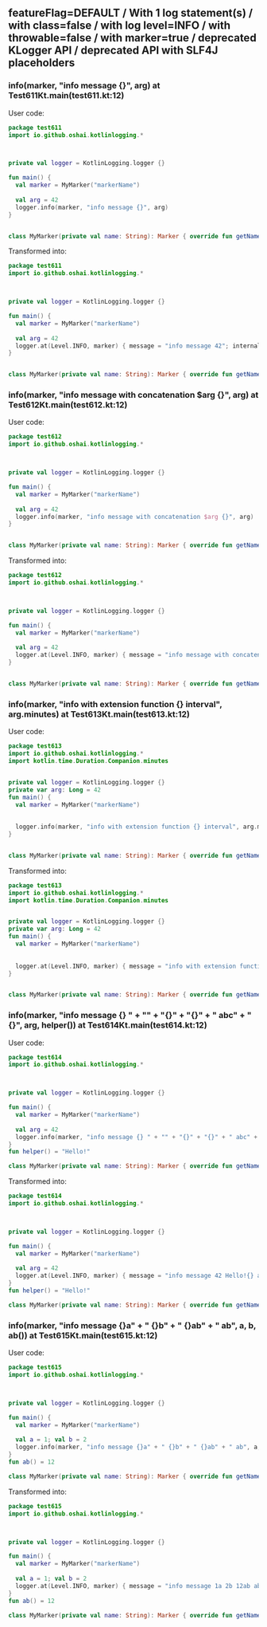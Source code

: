 ## featureFlag=DEFAULT / With 1 log statement(s) / with class=false / with log level=INFO / with throwable=false / with marker=true / deprecated KLogger API / deprecated API with SLF4J placeholders



###  info(marker, "info message {}", arg) at Test611Kt.main(test611.kt:12)

User code:
```kotlin
package test611
import io.github.oshai.kotlinlogging.*



private val logger = KotlinLogging.logger {}

fun main() {
  val marker = MyMarker("markerName")
  
  val arg = 42
  logger.info(marker, "info message {}", arg)
}


class MyMarker(private val name: String): Marker { override fun getName() = name }

```
  
Transformed into:
```kotlin
package test611
import io.github.oshai.kotlinlogging.*



private val logger = KotlinLogging.logger {}

fun main() {
  val marker = MyMarker("markerName")
  
  val arg = 42
  logger.at(Level.INFO, marker) { message = "info message 42"; internalCompilerData = KLoggingEventBuilder.InternalCompilerData(messageTemplate = ""info message {}"", className = "test611.Test611Kt", methodName = "main", fileName = "test611.kt", lineNumber = 12)
}


class MyMarker(private val name: String): Marker { override fun getName() = name }

```

###  info(marker, "info message with concatenation $arg {}", arg) at Test612Kt.main(test612.kt:12)

User code:
```kotlin
package test612
import io.github.oshai.kotlinlogging.*



private val logger = KotlinLogging.logger {}

fun main() {
  val marker = MyMarker("markerName")
  
  val arg = 42
  logger.info(marker, "info message with concatenation $arg {}", arg)
}


class MyMarker(private val name: String): Marker { override fun getName() = name }

```
  
Transformed into:
```kotlin
package test612
import io.github.oshai.kotlinlogging.*



private val logger = KotlinLogging.logger {}

fun main() {
  val marker = MyMarker("markerName")
  
  val arg = 42
  logger.at(Level.INFO, marker) { message = "info message with concatenation 42 42"; internalCompilerData = KLoggingEventBuilder.InternalCompilerData(messageTemplate = ""info message with concatenation $arg {}"", className = "test612.Test612Kt", methodName = "main", fileName = "test612.kt", lineNumber = 12)
}


class MyMarker(private val name: String): Marker { override fun getName() = name }

```

###  info(marker, "info with extension function {} interval", arg.minutes) at Test613Kt.main(test613.kt:12)

User code:
```kotlin
package test613
import io.github.oshai.kotlinlogging.*
import kotlin.time.Duration.Companion.minutes


private val logger = KotlinLogging.logger {}
private var arg: Long = 42
fun main() {
  val marker = MyMarker("markerName")
  
  
  logger.info(marker, "info with extension function {} interval", arg.minutes)
}


class MyMarker(private val name: String): Marker { override fun getName() = name }

```
  
Transformed into:
```kotlin
package test613
import io.github.oshai.kotlinlogging.*
import kotlin.time.Duration.Companion.minutes


private val logger = KotlinLogging.logger {}
private var arg: Long = 42
fun main() {
  val marker = MyMarker("markerName")
  
  
  logger.at(Level.INFO, marker) { message = "info with extension function 42m interval"; internalCompilerData = KLoggingEventBuilder.InternalCompilerData(messageTemplate = ""info with extension function {} interval"", className = "test613.Test613Kt", methodName = "main", fileName = "test613.kt", lineNumber = 12)
}


class MyMarker(private val name: String): Marker { override fun getName() = name }

```

###  info(marker, "info message {} " + "" + "{}" + "{}" + " abc" + " {}", arg, helper()) at Test614Kt.main(test614.kt:12)

User code:
```kotlin
package test614
import io.github.oshai.kotlinlogging.*



private val logger = KotlinLogging.logger {}

fun main() {
  val marker = MyMarker("markerName")
  
  val arg = 42
  logger.info(marker, "info message {} " + "" + "{}" + "{}" + " abc" + " {}", arg, helper())
}
fun helper() = "Hello!"

class MyMarker(private val name: String): Marker { override fun getName() = name }

```
  
Transformed into:
```kotlin
package test614
import io.github.oshai.kotlinlogging.*



private val logger = KotlinLogging.logger {}

fun main() {
  val marker = MyMarker("markerName")
  
  val arg = 42
  logger.at(Level.INFO, marker) { message = "info message 42 Hello!{} abc {}"; internalCompilerData = KLoggingEventBuilder.InternalCompilerData(messageTemplate = ""info message {} " + "" + "{}" + "{}" + " abc" + " {}"", className = "test614.Test614Kt", methodName = "main", fileName = "test614.kt", lineNumber = 12)
}
fun helper() = "Hello!"

class MyMarker(private val name: String): Marker { override fun getName() = name }

```

###  info(marker, "info message {}a" + " {}b" + " {}ab" + " ab", a, b, ab()) at Test615Kt.main(test615.kt:12)

User code:
```kotlin
package test615
import io.github.oshai.kotlinlogging.*



private val logger = KotlinLogging.logger {}

fun main() {
  val marker = MyMarker("markerName")
  
  val a = 1; val b = 2
  logger.info(marker, "info message {}a" + " {}b" + " {}ab" + " ab", a, b, ab())
}
fun ab() = 12

class MyMarker(private val name: String): Marker { override fun getName() = name }

```
  
Transformed into:
```kotlin
package test615
import io.github.oshai.kotlinlogging.*



private val logger = KotlinLogging.logger {}

fun main() {
  val marker = MyMarker("markerName")
  
  val a = 1; val b = 2
  logger.at(Level.INFO, marker) { message = "info message 1a 2b 12ab ab"; internalCompilerData = KLoggingEventBuilder.InternalCompilerData(messageTemplate = ""info message {}a" + " {}b" + " {}ab" + " ab"", className = "test615.Test615Kt", methodName = "main", fileName = "test615.kt", lineNumber = 12)
}
fun ab() = 12

class MyMarker(private val name: String): Marker { override fun getName() = name }

```
